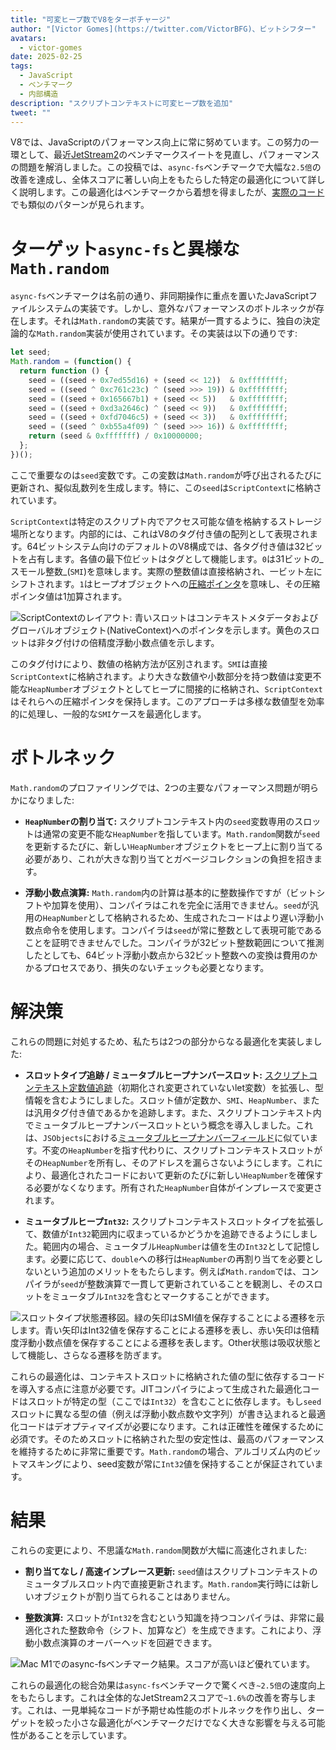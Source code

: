 ```yaml
---
title: "可変ヒープ数でV8をターボチャージ"
author: "[Victor Gomes](https://twitter.com/VictorBFG)、ビットシフター"
avatars: 
  - victor-gomes
date: 2025-02-25
tags: 
  - JavaScript
  - ベンチマーク
  - 内部構造
description: "スクリプトコンテキストに可変ヒープ数を追加"
tweet: ""
---
```


V8では、JavaScriptのパフォーマンス向上に常に努めています。この努力の一環として、最近[JetStream2](https://browserbench.org/JetStream2.1/)のベンチマークスイートを見直し、パフォーマンスの問題を解消しました。この投稿では、`async-fs`ベンチマークで大幅な`2.5倍`の改善を達成し、全体スコアに著しい向上をもたらした特定の最適化について詳しく説明します。この最適化はベンチマークから着想を得ましたが、[実際のコード](https://github.com/WebAssembly/binaryen/blob/3339c1f38da5b68ce8bf410773fe4b5eee451ab8/scripts/fuzz_shell.js#L248)でも類似のパターンが見られます。

<!--truncate-->
# ターゲット`async-fs`と異様な`Math.random`

`async-fs`ベンチマークは名前の通り、非同期操作に重点を置いたJavaScriptファイルシステムの実装です。しかし、意外なパフォーマンスのボトルネックが存在します。それは`Math.random`の実装です。結果が一貫するように、独自の決定論的な`Math.random`実装が使用されています。その実装は以下の通りです:

```js
let seed;
Math.random = (function() {
  return function () {
    seed = ((seed + 0x7ed55d16) + (seed << 12))  & 0xffffffff;
    seed = ((seed ^ 0xc761c23c) ^ (seed >>> 19)) & 0xffffffff;
    seed = ((seed + 0x165667b1) + (seed << 5))   & 0xffffffff;
    seed = ((seed + 0xd3a2646c) ^ (seed << 9))   & 0xffffffff;
    seed = ((seed + 0xfd7046c5) + (seed << 3))   & 0xffffffff;
    seed = ((seed ^ 0xb55a4f09) ^ (seed >>> 16)) & 0xffffffff;
    return (seed & 0xfffffff) / 0x10000000;
  };
})();
```

ここで重要なのは`seed`変数です。この変数は`Math.random`が呼び出されるたびに更新され、擬似乱数列を生成します。特に、この`seed`は`ScriptContext`に格納されています。

`ScriptContext`は特定のスクリプト内でアクセス可能な値を格納するストレージ場所となります。内部的には、これはV8のタグ付き値の配列として表現されます。64ビットシステム向けのデフォルトのV8構成では、各タグ付き値は32ビットを占有します。各値の最下位ビットはタグとして機能します。`0`は31ビットの_スモール整数_(`SMI`)を意味します。実際の整数値は直接格納され、一ビット左にシフトされます。`1`はヒープオブジェクトへの[圧縮ポインタ](https://v8.dev/blog/pointer-compression)を意味し、その圧縮ポインタ値は1加算されます。

![`ScriptContext`のレイアウト: 青いスロットはコンテキストメタデータおよびグローバルオブジェクト(`NativeContext`)へのポインタを示します。黄色のスロットは非タグ付けの倍精度浮動小数点値を示します。](/_img/mutable-heap-number/script-context.svg)

このタグ付けにより、数値の格納方法が区別されます。`SMI`は直接`ScriptContext`に格納されます。より大きな数値や小数部分を持つ数値は変更不能な`HeapNumber`オブジェクトとしてヒープに間接的に格納され、`ScriptContext`はそれらへの圧縮ポインタを保持します。このアプローチは多様な数値型を効率的に処理し、一般的な`SMI`ケースを最適化します。

# ボトルネック

`Math.random`のプロファイリングでは、2つの主要なパフォーマンス問題が明らかになりました:

- **`HeapNumber`の割り当て:** スクリプトコンテキスト内の`seed`変数専用のスロットは通常の変更不能な`HeapNumber`を指しています。`Math.random`関数が`seed`を更新するたびに、新しい`HeapNumber`オブジェクトをヒープ上に割り当てる必要があり、これが大きな割り当てとガベージコレクションの負担を招きます。

- **浮動小数点演算:** `Math.random`内の計算は基本的に整数操作ですが（ビットシフトや加算を使用）、コンパイラはこれを完全に活用できません。`seed`が汎用の`HeapNumber`として格納されるため、生成されたコードはより遅い浮動小数点命令を使用します。コンパイラは`seed`が常に整数として表現可能であることを証明できませんでした。コンパイラが32ビット整数範囲について推測したとしても、64ビット浮動小数点から32ビット整数への変換は費用のかかるプロセスであり、損失のないチェックも必要となります。

# 解決策

これらの問題に対処するため、私たちは2つの部分からなる最適化を実装しました:

- **スロットタイプ追跡 / ミュータブルヒープナンバースロット:** [スクリプトコンテキスト定数値追跡](https://issues.chromium.org/u/2/issues/42203515)（初期化され変更されていないlet変数）を拡張し、型情報を含むようにしました。スロット値が定数か、`SMI`、`HeapNumber`、または汎用タグ付き値であるかを追跡します。また、スクリプトコンテキスト内でミュータブルヒープナンバースロットという概念を導入しました。これは、`JSObjects`における[ミュータブルヒープナンバーフィールド](https://v8.dev/blog/react-cliff#smi-heapnumber-mutableheapnumber)に似ています。不変の`HeapNumber`を指す代わりに、スクリプトコンテキストスロットがその`HeapNumber`を所有し、そのアドレスを漏らさないようにします。これにより、最適化されたコードにおいて更新のたびに新しい`HeapNumber`を確保する必要がなくなります。所有された`HeapNumber`自体がインプレースで変更されます。

- **ミュータブルヒープ`Int32`:** スクリプトコンテキストスロットタイプを拡張して、数値が`Int32`範囲内に収まっているかどうかを追跡できるようにしました。範囲内の場合、ミュータブル`HeapNumber`は値を生の`Int32`として記憶します。必要に応じて、`double`への移行は`HeapNumber`の再割り当てを必要としないという追加のメリットをもたらします。例えば`Math.random`では、コンパイラが`seed`が整数演算で一貫して更新されていることを観測し、そのスロットをミュータブル`Int32`を含むとマークすることができます。

![スロットタイプ状態遷移図。緑の矢印は`SMI`値を保存することによる遷移を示します。青い矢印は`Int32`値を保存することによる遷移を表し、赤い矢印は倍精度浮動小数点値を保存することによる遷移を表します。`Other`状態は吸収状態として機能し、さらなる遷移を防ぎます。](/_img/mutable-heap-number/transitions.svg)

これらの最適化は、コンテキストスロットに格納された値の型に依存するコードを導入する点に注意が必要です。JITコンパイラによって生成された最適化コードはスロットが特定の型（ここでは`Int32`）を含むことに依存します。もし`seed`スロットに異なる型の値（例えば浮動小数点数や文字列）が書き込まれると最適化コードはデオプティマイズが必要になります。これは正確性を確保するために必須です。そのためスロットに格納された型の安定性は、最高のパフォーマンスを維持するために非常に重要です。`Math.random`の場合、アルゴリズム内のビットマスキングにより、seed変数が常に`Int32`値を保持することが保証されています。

# 結果

これらの変更により、不思議な`Math.random`関数が大幅に高速化されました:

- **割り当てなし / 高速インプレース更新:** `seed`値はスクリプトコンテキストのミュータブルスロット内で直接更新されます。`Math.random`実行時には新しいオブジェクトが割り当てられることはありません。

- **整数演算:** スロットが`Int32`を含むという知識を持つコンパイラは、非常に最適化された整数命令（シフト、加算など）を生成できます。これにより、浮動小数点演算のオーバーヘッドを回避できます。

![Mac M1での`async-fs`ベンチマーク結果。スコアが高いほど優れています。](/_img/mutable-heap-number/result.png)

これらの最適化の総合効果は`async-fs`ベンチマークで驚くべき`~2.5倍`の速度向上をもたらします。これは全体的なJetStream2スコアで`~1.6%`の改善を寄与します。これは、一見単純なコードが予期せぬ性能のボトルネックを作り出し、ターゲットを絞った小さな最適化がベンチマークだけでなく大きな影響を与える可能性があることを示しています。

